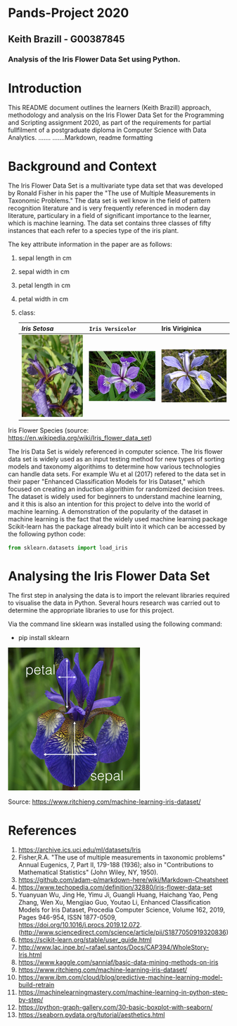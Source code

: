 # Pands-Project 2020 
## Keith Brazill - G00387845
### Analysis of the Iris Flower Data Set using Python.

# Introduction

This README document outlines the learners (Keith Brazill) approach, methodology and analysis on the Iris Flower Data Set for the Programming and Scripting assignment 2020, as part of the requirements for partial fullfilment of a postgraduate diploma in Computer Science with Data Analytics. 
.......
.......Markdown, readme formatting

# Background and Context

The Iris Flower Data Set is a multivariate type data set that was developed by Ronald Fisher in his paper the "The use of Multiple Measurements in Taxonomic Problems." The data set is well know in the field of pattern recognition literature and is very frequently referenced in modern day literature, particulary in a field of significant importance to the learner, which is machine learning. 
The data set contains three classes of fifty instances that each refer to a species type of the iris plant.

The key attribute information in the paper are as follows:

1. sepal length in cm
2. sepal width in cm
3. petal length in cm
4. petal width in cm
5. class:

     *Iris Setosa* | `Iris Versicolor` | **Iris Viriginica**
    --- | --- | ---
    ![Setosa](Iris_setosa.jpg) | ![Setosa](Iris_versicolor.jpg) | ![Setosa](Iris_virginica.jpg)
Iris Flower Species (source: https://en.wikipedia.org/wiki/Iris_flower_data_set) 
    

The Iris Data Set is widely referenced in computer science. The Iris flower data set is widely used as an input testing method for new types of sorting models and taxonomy algorithims to determine how various technologies can handle data sets. For example Wu et al (2017) refered to the data set in their paper "Enhanced Classification Models for Iris Dataset," which focused on creating an induction algorithim for randomized decision trees. The dataset is widely used for beginners to understand machine learning, and it this is also an intention for this project to delve into the world of machine learning. A demonstration of the popularity of the dataset in machine learning is the fact that the widely used machine learning package Scikit-learn has the package already built into it which can be accessed by the following python code:

```python
from sklearn.datasets import load_iris
```
# Analysing the Iris Flower Data Set

The first step in analysing the data is to import the relevant libraries required to visualise the data in Python. Several hours research was carried out to determine the appropriate libraries to use for this project.

Via the command line sklearn was installed using the following command: 
* pip install sklearn

![sepalpetalimage](sepalpetalimage.png)

Source: https://www.ritchieng.com/machine-learning-iris-dataset/



# References

1. https://archive.ics.uci.edu/ml/datasets/Iris
2. Fisher,R.A. "The use of multiple measurements in taxonomic problems" Annual Eugenics, 7, Part II, 179-188 (1936); also in "Contributions to Mathematical Statistics" (John Wiley, NY, 1950).
3. https://github.com/adam-p/markdown-here/wiki/Markdown-Cheatsheet
4. https://www.techopedia.com/definition/32880/iris-flower-data-set
5. Yuanyuan Wu, Jing He, Yimu Ji, Guangli Huang, Haichang Yao, Peng Zhang, Wen Xu, Mengjiao Guo, Youtao Li,
Enhanced Classification Models for Iris Dataset,
Procedia Computer Science,
Volume 162,
2019,
Pages 946-954,
ISSN 1877-0509,
https://doi.org/10.1016/j.procs.2019.12.072.
(http://www.sciencedirect.com/science/article/pii/S1877050919320836)
6. https://scikit-learn.org/stable/user_guide.html
7. http://www.lac.inpe.br/~rafael.santos/Docs/CAP394/WholeStory-Iris.html
8. https://www.kaggle.com/sanniaf/basic-data-mining-methods-on-iris
9. https://www.ritchieng.com/machine-learning-iris-dataset/
10. https://www.ibm.com/cloud/blog/predictive-machine-learning-model-build-retrain
11. https://machinelearningmastery.com/machine-learning-in-python-step-by-step/
12. https://python-graph-gallery.com/30-basic-boxplot-with-seaborn/
13. https://seaborn.pydata.org/tutorial/aesthetics.html

